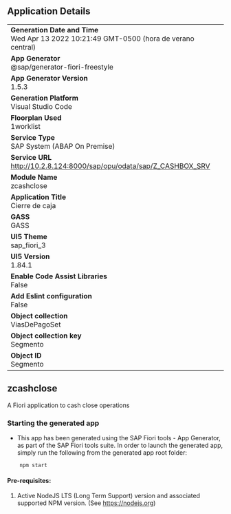 ## Application Details
|               |
| ------------- |
|**Generation Date and Time**<br>Wed Apr 13 2022 10:21:49 GMT-0500 (hora de verano central)|
|**App Generator**<br>@sap/generator-fiori-freestyle|
|**App Generator Version**<br>1.5.3|
|**Generation Platform**<br>Visual Studio Code|
|**Floorplan Used**<br>1worklist|
|**Service Type**<br>SAP System (ABAP On Premise)|
|**Service URL**<br>http://10.2.8.124:8000/sap/opu/odata/sap/Z_CASHBOX_SRV
|**Module Name**<br>zcashclose|
|**Application Title**<br>Cierre de caja|
|**GASS**<br>GASS|
|**UI5 Theme**<br>sap_fiori_3|
|**UI5 Version**<br>1.84.1|
|**Enable Code Assist Libraries**<br>False|
|**Add Eslint configuration**<br>False|
|**Object collection**<br>ViasDePagoSet|
|**Object collection key**<br>Segmento|
|**Object ID**<br>Segmento|

## zcashclose

A Fiori application to cash close operations

### Starting the generated app

-   This app has been generated using the SAP Fiori tools - App Generator, as part of the SAP Fiori tools suite.  In order to launch the generated app, simply run the following from the generated app root folder:

```
    npm start
```

#### Pre-requisites:

1. Active NodeJS LTS (Long Term Support) version and associated supported NPM version.  (See https://nodejs.org)


